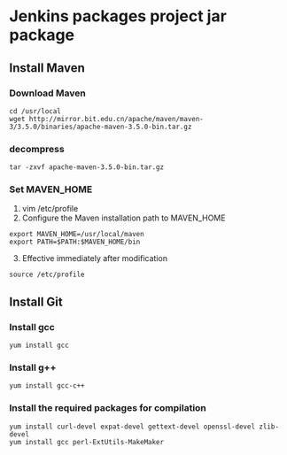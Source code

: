 # Jenkins packages project jar package

## Install Maven

### Download Maven

```shell script
cd /usr/local
wget http://mirror.bit.edu.cn/apache/maven/maven-3/3.5.0/binaries/apache-maven-3.5.0-bin.tar.gz
```

### decompress

```shell script
tar -zxvf apache-maven-3.5.0-bin.tar.gz
```

### Set MAVEN_HOME

1. vim /etc/profile
2. Configure the Maven installation path to MAVEN_HOME
```shell script
export MAVEN_HOME=/usr/local/maven
export PATH=$PATH:$MAVEN_HOME/bin
```
3. Effective immediately after modification
```shell script
source /etc/profile
```

## Install Git

### Install gcc

```shell script
yum install gcc
```

### Install g++
```shell script
yum install gcc-c++
```

### Install the required packages for compilation

```shell script
yum install curl-devel expat-devel gettext-devel openssl-devel zlib-devel
yum install gcc perl-ExtUtils-MakeMaker
```









